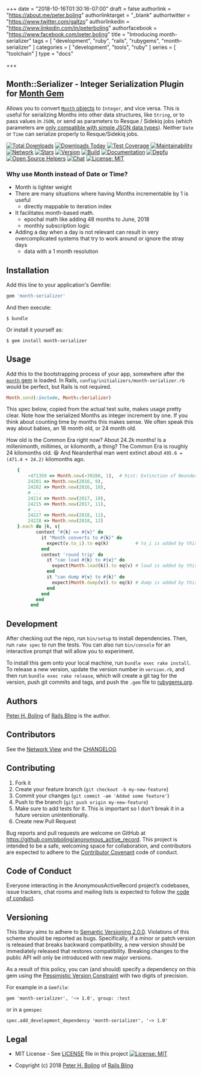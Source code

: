 +++
date = "2018-10-16T01:30:16-07:00"
draft = false
authorlink = "https://about.me/peter.boling"
authorlinktarget = "_blank"
authortwitter = "https://www.twitter.com/galtzo"
authorlinkedin = "https://www.linkedin.com/in/peterboling"
authorfacebook = "https://www.facebook.com/peter.boling"
title = "Introducing month-serializer"
tags = [ "development", "ruby", "rails", "rubygems", "month-serializer" ]
categories = [ "development", "tools", "ruby" ]
series = [ "toolchain" ]
type = "docs"

+++

## Month::Serializer - Integer Serialization Plugin for [Month Gem](https://github.com/timcraft/month)
   
Allows you to convert [`Month` objects](https://github.com/timcraft/month/blob/master/lib/month.rb) to `Integer`, and vice versa.  This is useful for serializing Months into other data structures, like `String`, or to pass values in `JSON`, or send as parameters to Resque / Sidekiq jobs (which parameters are [only compatible with simple JSON data types](https://github.com/mperham/sidekiq/wiki/The-Basics#client)).  Neither `Date` or `Time` can serialize properly to Resque/Sidekiq jobs.

[![Total Downloads](https://img.shields.io/gem/rt/month-serializer.svg)](https://github.com/pboling/month-serializer)
[![Downloads Today](https://img.shields.io/gem/rd/month-serializer.svg)](https://github.com/pboling/month-serializer)
[![Test Coverage](https://api.codeclimate.com/v1/badges/50241bf0d9c78bcce69e/test_coverage)](https://codeclimate.com/github/pboling/month-serializer/test_coverage)
[![Maintainability](https://api.codeclimate.com/v1/badges/50241bf0d9c78bcce69e/maintainability)](https://codeclimate.com/github/pboling/month-serializer/maintainability)
[![Network](https://img.shields.io/github/forks/pboling/month-serializer.svg?style=social)](https://github.com/pboling/month-serializer/network)
[![Stars](https://img.shields.io/github/stars/pboling/month-serializer.svg?style=social)](https://github.com/pboling/month-serializer/stargazers)
[![Version](https://img.shields.io/gem/v/month-serializer.svg)](https://rubygems.org/gems/month-serializer)
[![Build](https://img.shields.io/travis/pboling/month-serializer.svg)](https://travis-ci.org/pboling/month-serializer)
[![Documentation](http://inch-ci.org/github/pboling/month-serializer.svg)](http://inch-ci.org/github/pboling/month-serializer)
[![Depfu](https://badges.depfu.com/badges/9b99dea566c438afe054a94d464e98ea/count.svg)](https://depfu.com/github/pboling/month-serializer?project_id=6003)
[![Open Source Helpers](https://www.codetriage.com/pboling/month-serializer/badges/users.svg)](https://www.codetriage.com/pboling/month-serializer)
[![Chat](https://img.shields.io/gitter/room/pboling/month-serializer.svg)](https://gitter.im/pboling/month-serializer)
[![License: MIT](https://img.shields.io/badge/License-MIT-green.svg)](https://opensource.org/licenses/MIT)

### Why use Month instead of Date or Time?

- Month is lighter weight
- There are many situations where having Months incrementable by 1 is useful
  - directly mappable to iteration index
- It facilitates month-based math.
  - epochal math like adding 48 months to June, 2018
  - monthly subscription logic
- Adding a day when a day is not relevant can result in very overcomplicated systems that try to work around or ignore the stray days
  - data with a 1 month resolution

## Installation

Add this line to your application's Gemfile:

```ruby
gem 'month-serializer'
```

And then execute:

    $ bundle

Or install it yourself as:

    $ gem install month-serializer

## Usage

Add this to the bootstrapping process of your app, somewhere after the [`month` gem](https://github.com/timcraft/month) is loaded.
In Rails, `config/initializers/month-serializer.rb` would be perfect, but Rails is not required.

````ruby
Month.send(:include, Month::Serializer)
````

This spec below, copied from the actual test suite, makes usage pretty clear.  Note how the serialized Months as integer increment by one.  If you think about counting time by months this makes sense.  We often speak this way about babies, an 18 month old, or 24 month old.
  
How old is the Common Era right now?  About 24.2k months!  Is a millenimonth, millimes, or kilomonth, a thing?  The Common Era is roughly 24 kilomonths old. 😆  And Neanderthal man went extinct about `495.6 = (471.4 + 24.2)` kilomonths ago.

```ruby
    {
        -471359 => Month.new(-39280, 1),  # hist: Extinction of Neanderthal
        24201 => Month.new(2016, 9),
        24202 => Month.new(2016, 10),
        # ...
        24214 => Month.new(2017, 10),
        24215 => Month.new(2017, 11),
        # ...
        24227 => Month.new(2018, 11),
        24228 => Month.new(2018, 12)
    }.each do |k, v|
           context "#{k} => #{v}" do
             it "Month converts to #{k}" do
               expect(v.to_i).to eq(k)          # to_i is added by this gem!
             end
             context 'round trip' do
               it "can load #{k} to #{v}" do
                 expect(Month.load(k)).to eq(v) # load is added by this gem!
               end
               it "can dump #{v} to #{k}" do
                 expect(Month.dump(v)).to eq(k) # dump is added by this gem!
               end
             end
           end
         end
```

## Development

After checking out the repo, run `bin/setup` to install dependencies. Then, run `rake spec` to run the tests. You can also run `bin/console` for an interactive prompt that will allow you to experiment.

To install this gem onto your local machine, run `bundle exec rake install`. To release a new version, update the version number in `version.rb`, and then run `bundle exec rake release`, which will create a git tag for the version, push git commits and tags, and push the `.gem` file to [rubygems.org](https://rubygems.org).

## Authors

[Peter H. Boling][peterboling] of [Rails Bling][railsbling] is the author.

## Contributors

See the [Network View](https://github.com/pboling/month-serializer/network) and the [CHANGELOG](https://github.com/pboling/month-serializer/blob/master/CHANGELOG.md)

## Contributing

1. Fork it
2. Create your feature branch (`git checkout -b my-new-feature`)
3. Commit your changes (`git commit -am 'Added some feature'`)
4. Push to the branch (`git push origin my-new-feature`)
5. Make sure to add tests for it. This is important so I don't break it in a future version unintentionally.
6. Create new Pull Request

Bug reports and pull requests are welcome on GitHub at https://github.com/pboling/anonymous_active_record. This project is intended to be a safe, welcoming space for collaboration, and contributors are expected to adhere to the [Contributor Covenant](http://contributor-covenant.org) code of conduct.

## Code of Conduct

Everyone interacting in the AnonymousActiveRecord project’s codebases, issue trackers, chat rooms and mailing lists is expected to follow the [code of conduct](https://github.com/pboling/anonymous_active_record/blob/master/CODE_OF_CONDUCT.md).

## Versioning

This library aims to adhere to [Semantic Versioning 2.0.0][semver].
Violations of this scheme should be reported as bugs. Specifically,
if a minor or patch version is released that breaks backward
compatibility, a new version should be immediately released that
restores compatibility. Breaking changes to the public API will
only be introduced with new major versions.

As a result of this policy, you can (and should) specify a
dependency on this gem using the [Pessimistic Version Constraint][pvc] with two digits of precision.

For example in a `Gemfile`:

    gem 'month-serializer', '~> 1.0', group: :test

or in a `gemspec`

    spec.add_development_dependency 'month-serializer', '~> 1.0'

## Legal

* MIT License - See [LICENSE][license] file in this project [![License: MIT](https://img.shields.io/badge/License-MIT-green.svg)](https://opensource.org/licenses/MIT) 

* Copyright (c) 2018 [Peter H. Boling][peterboling] of [Rails Bling][railsbling]

[semver]: http://semver.org/
[pvc]: http://guides.rubygems.org/patterns/#pessimistic-version-constraint
[documentation]: http://rdoc.info/github/pboling/month-serializer/frames
[homepage]: https://github.com/pboling/month-serializer
[blogpage]: http://www.railsbling.com/tags/month-serializer/
[license]: https://github.com/pboling/month-serializer/blob/master/LICENSE
[railsbling]: http://www.railsbling.com
[peterboling]: https://about.me/peter.boling
[refugees]: https://www.crowdrise.com/helprefugeeswithhopefortomorrowliberia/fundraiser/peterboling
[gplus]: https://plus.google.com/+PeterBoling/posts
[topcoder]: https://www.topcoder.com/members/pboling/
[angellist]: https://angel.co/peter-boling
[coderwall]: http://coderwall.com/pboling
[twitter]: http://twitter.com/galtzo
